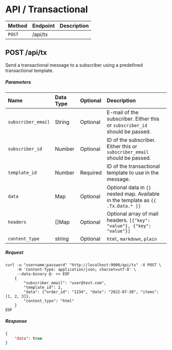 # API / Transactional

| Method | Endpoint | Description |
|:-------|:---------|:------------|
| `POST` | /api/tx  |             |


## POST /api/tx
Send a transactional message to a subscriber using a predefined transactional template.


##### Parameters
| Name               | Data Type | Optional | Description                                                                       |
|:-------------------|:----------|:---------|:----------------------------------------------------------------------------------|
| `subscriber_email` | String    | Optional | E-mail of the subscriber. Either this or `subscriber_id` should be passed.        |
| `subscriber_id`    | Number    | Optional | ID of the subscriber. Either this or `subscriber_email` should be passed.         |
| `template_id`      | Number    | Required | ID of the transactional template to use in the message.                           |
| `data`             | Map       | Optional | Optional data in `{}` nested map. Available in the template as `{{ .Tx.Data.* }}` |
| `headers`          | []Map     | Optional | Optional array of mail headers. `[{"key": "value"}, {"key": "value"}]`            |
| `content_type`     | string    | Optional | `html`, `markdown`, `plain`                                                       |


##### Request
```shell
curl -u "username:password" "http://localhost:9000/api/tx" -X POST \
     -H 'Content-Type: application/json; charset=utf-8' \
     --data-binary @- << EOF
    {
        "subscriber_email": "user@test.com",
        "template_id": 2,
        "data": {"order_id": "1234", "date": "2022-07-30", "items": [1, 2, 3]},
        "content_type": "html"
    }
EOF
```

##### Response
``` json
{
    "data": true
}
```


